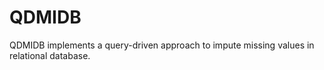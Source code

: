 # QDMIDB

QDMIDB implements a query-driven approach to impute missing values in relational database. 

